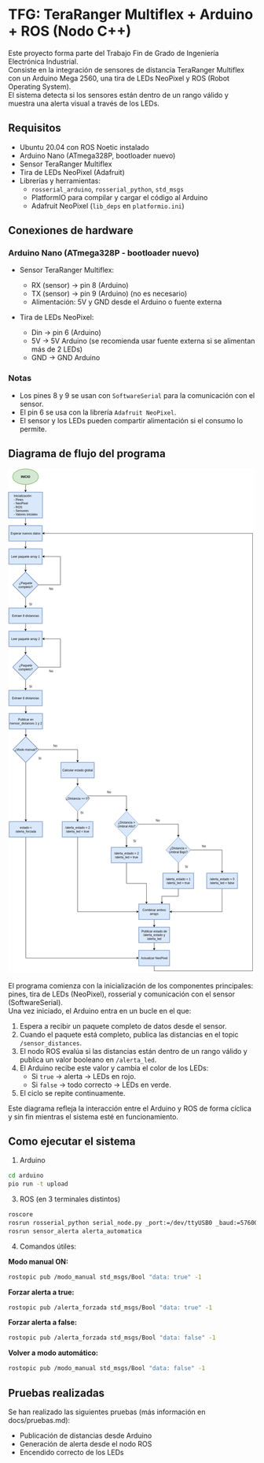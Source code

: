 # TFG: TeraRanger Multiflex + Arduino + ROS (Nodo C++)
Este proyecto forma parte del Trabajo Fin de Grado de Ingeniería Electrónica Industrial.  
Consiste en la integración de sensores de distancia TeraRanger Multiflex con un Arduino Mega 2560, una tira de LEDs NeoPixel y ROS (Robot Operating System).  
El sistema detecta si los sensores están dentro de un rango válido y muestra una alerta visual a través de los LEDs.

## Requisitos
- Ubuntu 20.04 con ROS Noetic instalado
- Arduino Nano (ATmega328P, bootloader nuevo)
- Sensor TeraRanger Multiflex
- Tira de LEDs NeoPixel (Adafruit)
- Librerías y herramientas:
  - `rosserial_arduino`, `rosserial_python`, `std_msgs`
  - PlatformIO para compilar y cargar el código al Arduino
  - Adafruit NeoPixel (`lib_deps` en `platformio.ini`)

## Conexiones de hardware

### Arduino Nano (ATmega328P - bootloader nuevo)

- Sensor TeraRanger Multiflex:
  - RX (sensor) → pin 8 (Arduino)
  - TX (sensor) → pin 9 (Arduino) (no es necesario)
  - Alimentación: 5V y GND desde el Arduino o fuente externa

- Tira de LEDs NeoPixel:
  - Din → pin 6 (Arduino)
  - 5V → 5V Arduino (se recomienda usar fuente externa si se alimentan más de 2 LEDs)
  - GND → GND Arduino

### Notas

- Los pines 8 y 9 se usan con `SoftwareSerial` para la comunicación con el sensor.
- El pin 6 se usa con la librería `Adafruit NeoPixel`.
- El sensor y los LEDs pueden compartir alimentación si el consumo lo permite.

## Diagrama de flujo del programa

![Diagrama de flujo del programa](docs/diagrama-flujo.png)

El programa comienza con la inicialización de los componentes principales: pines, tira de LEDs (NeoPixel), rosserial y comunicación con el sensor (SoftwareSerial).  
Una vez iniciado, el Arduino entra en un bucle en el que:

1. Espera a recibir un paquete completo de datos desde el sensor.
2. Cuando el paquete está completo, publica las distancias en el topic `/sensor_distances`.
3. El nodo ROS evalúa si las distancias están dentro de un rango válido y publica un valor booleano en `/alerta_led`.
4. El Arduino recibe este valor y cambia el color de los LEDs:
   - Si `true` → alerta → LEDs en rojo.
   - Si `false` → todo correcto → LEDs en verde.
5. El ciclo se repite continuamente.

Este diagrama refleja la interacción entre el Arduino y ROS de forma cíclica y sin fin mientras el sistema esté en funcionamiento.

## Como ejecutar el sistema
1) Arduino
```bash
cd arduino
pio run -t upload
```
3) ROS (en 3 terminales distintos)
```bash
roscore
rosrun rosserial_python serial_node.py _port:=/dev/ttyUSB0 _baud:=57600 
rosrun sensor_alerta alerta_automatica
```
4) Comandos útiles:

  **Modo manual ON:**
```bash
rostopic pub /modo_manual std_msgs/Bool "data: true" -1
```
   **Forzar alerta a true:** 
```bash
rostopic pub /alerta_forzada std_msgs/Bool "data: true" -1
```
   **Forzar alerta a false:**
```bash
rostopic pub /alerta_forzada std_msgs/Bool "data: false" -1
```
   **Volver a modo automático:**
```bash
rostopic pub /modo_manual std_msgs/Bool "data: false" -1
```

## Pruebas realizadas
Se han realizado las siguientes pruebas (más información en docs/pruebas.md):
- Publicación de distancias desde Arduino
- Generación de alerta desde el nodo ROS
- Encendido correcto de los LEDs

